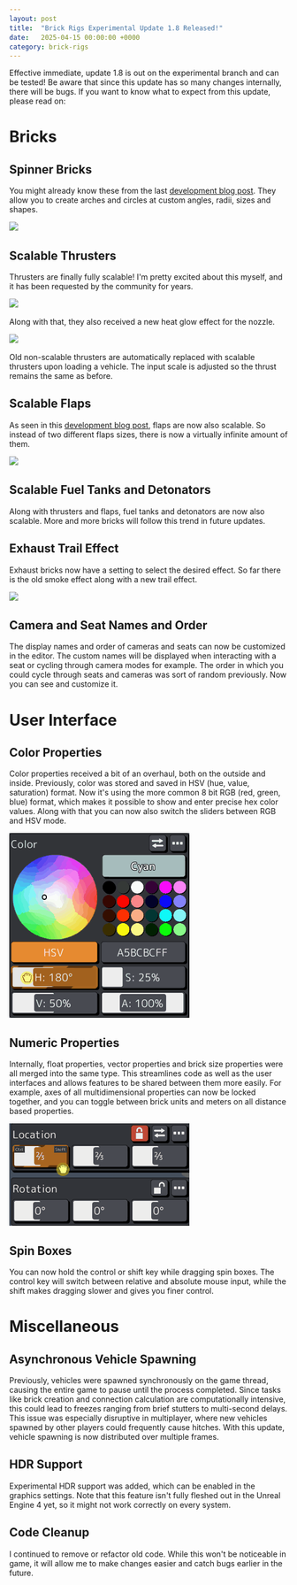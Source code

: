 ```yaml
---
layout: post
title:  "Brick Rigs Experimental Update 1.8 Released!"
date:   2025-04-15 00:00:00 +0000
category: brick-rigs
---
```

Effective immediate, update 1.8 is out on the experimental branch and can be tested! Be aware that since this update has so many changes internally, there will be bugs. If you want to know what to expect from this update, please read on:

# Bricks

## Spinner Bricks

You might already know these from the last [development blog post](https://fluppisoft.com/blog/spinner-bricks/). They allow you to create arches and circles at custom angles, radii, sizes and shapes.

![](/assets/spinner-bricks/spinner-demo.gif)

## Scalable Thrusters

Thrusters are finally fully scalable! I'm pretty excited about this myself, and it has been requested by the community for years.

![](/assets/update-1-8/scalable-thrusters.gif)

Along with that, they also received a new heat glow effect for the nozzle.

![](/assets/update-1-8/thruster-glow.gif)

Old non-scalable thrusters are automatically replaced with scalable thrusters upon loading a vehicle. The input scale is adjusted so the thrust remains the same as before.

## Scalable Flaps

As seen in this [development blog post](https://fluppisoft.com/blog/scalable-flaps/), flaps are now also scalable. So instead of two different flaps sizes, there is now a virtually infinite amount of them.

![](/assets/scalable-flaps/working-flaps.gif)

## Scalable Fuel Tanks and Detonators

Along with thrusters and flaps, fuel tanks and detonators are now also scalable. More and more bricks will follow this trend in future updates.

## Exhaust Trail Effect

Exhaust bricks now have a setting to select the desired effect. So far there is the old smoke effect along with a new trail effect.

![](/assets/update-1-8/exhaust-effects.gif)

## Camera and Seat Names and Order

The display names and order of cameras and seats can now be customized in the editor. The custom names will be displayed when interacting with a seat or cycling through camera modes for example. The order in which you could cycle through seats and cameras was sort of random previously. Now you can see and customize it.

# User Interface

## Color Properties

Color properties received a bit of an overhaul, both on the outside and inside. Previously, color was stored and saved in HSV (hue, value, saturation) format. Now it's using the more common 8 bit RGB (red, green, blue) format, which makes it possible to show and enter precise hex color values. Along with that you can now also switch the sliders between RGB and HSV mode.

![](/assets/update-1-8/color-property.gif)

## Numeric Properties

Internally, float properties, vector properties and brick size properties were all merged into the same type. This streamlines code as well as the user interfaces and allows features to be shared between them more easily. For example, axes of all multidimensional properties can now be locked together, and you can toggle between brick units and meters on all distance based properties.

![](/assets/update-1-8/numeric-properties.gif)

## Spin Boxes

You can now hold the control or shift key while dragging spin boxes. The control key will switch between relative and absolute mouse input, while the shift makes dragging slower and gives you finer control.

# Miscellaneous

## Asynchronous Vehicle Spawning

Previously, vehicles were spawned synchronously on the game thread, causing the entire game to pause until the process completed. Since tasks like brick creation and connection calculation are computationally intensive, this could lead to freezes ranging from brief stutters to multi-second delays. This issue was especially disruptive in multiplayer, where new vehicles spawned by other players could frequently cause hitches. With this update, vehicle spawning is now distributed over multiple frames.

## HDR Support

Experimental HDR support was added, which can be enabled in the graphics settings. Note that this feature isn't fully fleshed out in the Unreal Engine 4 yet, so it might not work correctly on every system.

## Code Cleanup

I continued to remove or refactor old code. While this won't be noticeable in game, it will allow me to make changes easier and catch bugs earlier in the future.